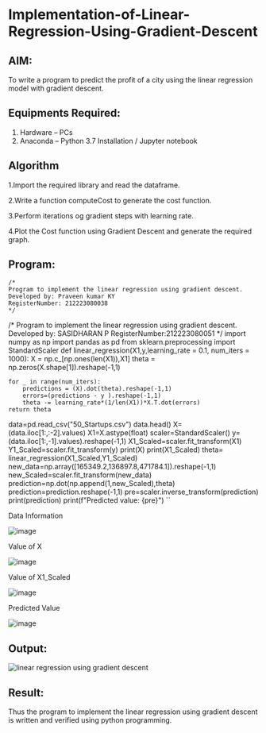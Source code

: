 # Implementation-of-Linear-Regression-Using-Gradient-Descent

## AIM:
To write a program to predict the profit of a city using the linear regression model with gradient descent.

## Equipments Required:
1. Hardware – PCs
2. Anaconda – Python 3.7 Installation / Jupyter notebook

## Algorithm
1.Import the required library and read the dataframe.

2.Write a function computeCost to generate the cost function.

3.Perform iterations og gradient steps with learning rate.

4.Plot the Cost function using Gradient Descent and generate the required graph. 

## Program:
```
/*
Program to implement the linear regression using gradient descent.
Developed by: Praveen kumar KY
RegisterNumber: 212223080038  
*/
```
/*
Program to implement the linear regression using gradient descent.
Developed by: SASIDHARAN P 
RegisterNumber:212223080051
*/
import numpy as np
import pandas as pd
from sklearn.preprocessing import StandardScaler
def linear_regression(X1,y,learning_rate = 0.1, num_iters = 1000):
    X = np.c_[np.ones(len(X1)),X1]
    theta = np.zeros(X.shape[1]).reshape(-1,1)
    
    for _ in range(num_iters):
        predictions = (X).dot(theta).reshape(-1,1)
        errors=(predictions - y ).reshape(-1,1)
        theta -= learning_rate*(1/len(X1))*X.T.dot(errors)
    return theta
data=pd.read_csv("50_Startups.csv")
data.head()
X=(data.iloc[1:,:-2].values)
X1=X.astype(float)
scaler=StandardScaler()
y=(data.iloc[1:,-1].values).reshape(-1,1)
X1_Scaled=scaler.fit_transform(X1)
Y1_Scaled=scaler.fit_transform(y)
print(X)
print(X1_Scaled)
theta= linear_regression(X1_Scaled,Y1_Scaled)
new_data=np.array([165349.2,136897.8,471784.1]).reshape(-1,1)
new_Scaled=scaler.fit_transform(new_data)
prediction=np.dot(np.append(1,new_Scaled),theta)
prediction=prediction.reshape(-1,1)
pre=scaler.inverse_transform(prediction)
print(prediction)
print(f"Predicted value: {pre}")
``


Data Information

![image](https://github.com/23014076/Implementation-of-Linear-Regression-Using-Gradient-Descent/assets/160568656/8bc73afe-cbf2-4f6d-83eb-f625ab72e50c)

Value of X

![image](https://github.com/23014076/Implementation-of-Linear-Regression-Using-Gradient-Descent/assets/160568656/09dd0e68-e501-4efc-b6d4-983baba9f933)

Value of X1_Scaled

![image](https://github.com/23014076/Implementation-of-Linear-Regression-Using-Gradient-Descent/assets/160568656/6e35f459-c471-448a-b5dc-29708fef0003)

Predicted Value

![image](https://github.com/23014076/Implementation-of-Linear-Regression-Using-Gradient-Descent/assets/160568656/24f97d93-5c02-41a7-8840-4a2aea6ce7ff)


## Output:
![linear regression using gradient descent](sam.png)


## Result:
Thus the program to implement the linear regression using gradient descent is written and verified using python programming.
